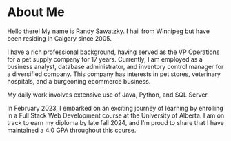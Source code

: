 # About Me
Hello there! My name is Randy Sawatzky. I hail from Winnipeg but have been residing in Calgary since 2005.

I have a rich professional background, having served as the VP Operations for a pet supply company for 17 years. Currently, I am employed as a business analyst, database administrator, and inventory control manager for a diversified company. This company has interests in pet stores, veterinary hospitals, and a burgeoning ecommerce business.

My daily work involves extensive use of Java, Python, and SQL Server.

In February 2023, I embarked on an exciting journey of learning by enrolling in a Full Stack Web Development course at the University of Alberta. I am on track to earn my diploma by late fall 2024, and I’m proud to share that I have maintained a 4.0 GPA throughout this course.
